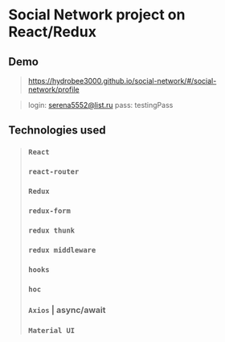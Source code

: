 # Social Network project on React/Redux


## Demo
>https://hydrobee3000.github.io/social-network/#/social-network/profile

>login: serena5552@list.ru
>pass: testingPass

## Technologies used

>### `React`
>### `react-router`
>### `Redux`
>### `redux-form`
>### `redux thunk`
>### `redux middleware`
>### `hooks`
>### `hoс`
>### `Axios` | async/await
>### `Material UI`
